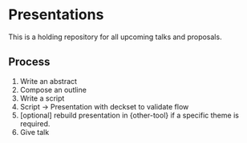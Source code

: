 # Presentations

This is a holding repository for all upcoming talks and proposals.

## Process

1) Write an abstract
2) Compose an outline
3) Write a script
4) Script -> Presentation with deckset to validate flow
5) [optional] rebuild presentation in {other-tool} if a specific theme is required.
6) Give talk

